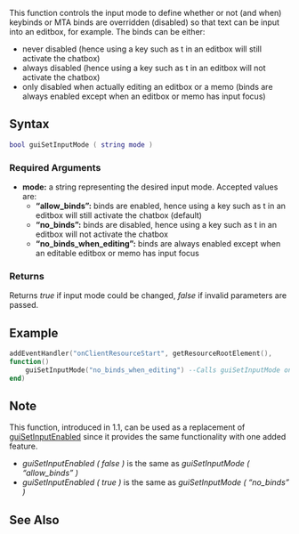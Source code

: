 This function controls the input mode to define whether or not (and when) keybinds or MTA binds are overridden (disabled) so that text can be input into an editbox, for example. The binds can be either:

-   never disabled (hence using a key such as t in an editbox will still activate the chatbox)
-   always disabled (hence using a key such as t in an editbox will not activate the chatbox)
-   only disabled when actually editing an editbox or a memo (binds are always enabled except when an editbox or memo has input focus)

Syntax
------

``` lua
bool guiSetInputMode ( string mode )
```

### Required Arguments

-   **mode:** a string representing the desired input mode. Accepted values are:
    -   **“allow\_binds”:** binds are enabled, hence using a key such as t in an editbox will still activate the chatbox (default)
    -   **“no\_binds”:** binds are disabled, hence using a key such as t in an editbox will not activate the chatbox
    -   **“no\_binds\_when\_editing”:** binds are always enabled except when an editable editbox or memo has input focus

### Returns

Returns *true* if input mode could be changed, *false* if invalid parameters are passed.

Example
-------

``` lua
addEventHandler("onClientResourceStart", getResourceRootElement(),
function()
    guiSetInputMode("no_binds_when_editing") --Calls guiSetInputMode once and for all to not have to handle binds state dynamically
end)
```

Note
----

This function, introduced in 1.1, can be used as a replacement of [guiSetInputEnabled](/guiSetInputEnabled.md "wikilink") since it provides the same functionality with one added feature.

-   *guiSetInputEnabled ( false )* is the same as *guiSetInputMode ( “allow\_binds” )*
-   *guiSetInputEnabled ( true )* is the same as *guiSetInputMode ( “no\_binds” )*

See Also
--------
